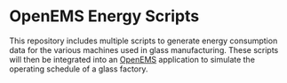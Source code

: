 # OpenEMS Energy Scripts

This repository includes multiple scripts to generate energy consumption data for the various machines
used in glass manufacturing. These scripts will then be integrated into an [OpenEMS](https://github.com/OpenEMS/openems)
application to simulate the operating schedule of a glass factory.